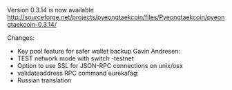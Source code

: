 Version 0.3.14 is now available
http://sourceforge.net/projects/pyeongtaekcoin/files/Pyeongtaekcoin/pyeongtaekcoin-0.3.14/

Changes:
* Key pool feature for safer wallet backup
Gavin Andresen:
* TEST network mode with switch -testnet
* Option to use SSL for JSON-RPC connections on unix/osx
* validateaddress RPC command
eurekafag:
* Russian translation
